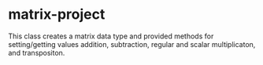 # matrix-project
This class creates a matrix data type and provided methods for setting/getting values addition, subtraction, regular and scalar multiplicaton, and transpositon.  
